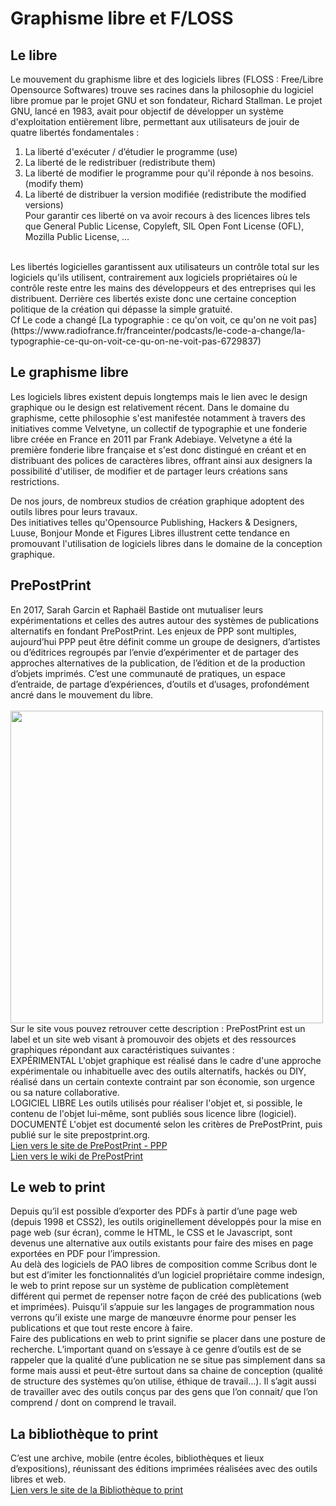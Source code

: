 # Graphisme libre et F/LOSS

## Le libre 
Le mouvement du graphisme libre et des logiciels libres (FLOSS : Free/Libre Opensource Softwares) trouve ses racines dans la philosophie du 
logiciel libre promue par le projet GNU et son fondateur, Richard Stallman. Le projet GNU, lancé en 1983, avait pour objectif de développer un système 
d'exploitation entièrement libre, permettant aux utilisateurs de jouir de quatre libertés fondamentales : 
1. La liberté d'exécuter / d’étudier le programme (use)
2. La liberté de le redistribuer (redistribute them)
3. La liberté de modifier le programme pour qu'il réponde à nos besoins. (modify them)
4. La liberté de distribuer la version modifiée (redistribute the modified versions)  
Pour garantir ces liberté on va avoir recours à des licences libres tels que General Public License, Copyleft, SIL Open Font License (OFL), Mozilla Public License, …
<br>
Les libertés logicielles garantissent aux utilisateurs un contrôle total sur les logiciels qu'ils utilisent, contrairement aux logiciels propriétaires 
où le contrôle reste entre les mains des développeurs et des entreprises qui les distribuent. Derrière ces libertés existe donc une certaine conception 
politique de la création qui dépasse la simple gratuité.   
<br>
Cf Le code a changé [La typographie : ce qu'on voit, ce qu'on ne voit pas](https://www.radiofrance.fr/franceinter/podcasts/le-code-a-change/la-typographie-ce-qu-on-voit-ce-qu-on-ne-voit-pas-6729837)

## Le graphisme libre 
Les logiciels libres existent depuis longtemps mais le lien avec le design graphique ou le design est relativement récent. 
Dans le domaine du graphisme, cette philosophie s'est manifestée notamment à travers des initiatives comme Velvetyne, un collectif de typographie et une fonderie 
libre créée en France en 2011 par Frank Adebiaye. Velvetyne a été la première fonderie libre française et s'est donc distingué en créant et en distribuant des polices de 
caractères libres, offrant ainsi aux designers la possibilité d'utiliser, de modifier et de partager leurs créations sans restrictions.

De nos jours, de nombreux studios de création graphique adoptent des outils libres pour leurs travaux.   
Des initiatives telles qu'Opensource Publishing, Hackers & Designers, Luuse, Bonjour Monde et Figures Libres illustrent cette tendance en promouvant l'utilisation de logiciels 
libres dans le domaine de la conception graphique.


## PrePostPrint
En 2017, Sarah Garcin et Raphaël Bastide ont mutualiser leurs expérimentations et celles des autres autour des systèmes de publications alternatifs en 
fondant PrePostPrint. Les enjeux de PPP sont multiples, aujourd’hui PPP peut être définit comme un groupe de designers, d’artistes ou d’éditrices regroupés par 
l’envie d’expérimenter et de partager des approches alternatives de la publication, de l’édition et de la production d’objets imprimés. C’est une communauté de pratiques, 
un espace d’entraide, de partage d’expériences, d’outils et d’usages, profondément ancré dans le mouvement du libre. 
<br><br>
<img src="https://raw.githubusercontent.com/milenelaforge/milenelaforge.github.io/refs/heads/main/sources/Images/ppp.png" width="500"/>
<br>
Sur le site vous pouvez retrouver cette description : 
PrePostPrint est un label et un site web visant à promouvoir des objets et des ressources graphiques répondant aux caractéristiques suivantes :
<br>
EXPÉRIMENTAL
L'objet graphique est réalisé dans le cadre d'une approche expérimentale ou inhabituelle avec des outils alternatifs, hackés ou DIY, 
réalisé dans un certain contexte contraint par son économie, son urgence ou sa nature collaborative.
<br>
LOGICIEL LIBRE
Les outils utilisés pour réaliser l'objet et, si possible, le contenu de l'objet lui-même, sont publiés sous licence libre (logiciel).
<br>
DOCUMENTÉ
L'objet est documenté selon les critères de PrePostPrint, puis publié sur le site prepostprint.org.
<br>
[Lien vers le site de PrePostPrint - PPP](https://prepostprint.org/)<br>
[Lien vers le wiki de PrePostPrint](https://wiki.prepostprint.org/index.php?title=Main_Page)


## Le web to print
Depuis qu’il est possible d’exporter des PDFs à partir d’une page web (depuis 1998 et CSS2), les outils originellement développés pour 
la mise en page web (sur écran), comme le HTML, le CSS et le Javascript, sont devenus une alternative aux outils existants pour faire des mises en page 
exportées en PDF pour l’impression.
<br>
Au delà des logiciels de PAO libres de composition comme Scribus dont le but est d’imiter les fonctionnalités d’un logiciel propriétaire comme indesign, 
le web to print repose sur un système de publication complètement différent qui permet de repenser notre façon de créé des publications (web et imprimées). 
Puisqu’il s’appuie sur les langages de programmation nous verrons qu’il existe une marge de manœuvre énorme pour penser les publications et que tout reste encore à faire. 
<br>
Faire des publications en web to print signifie se placer dans une posture de recherche. 
L’important quand on s’essaye à ce genre d’outils est de se rappeler que la qualité d’une publication ne se situe pas simplement dans sa forme mais aussi et peut-être 
surtout dans sa chaine de conception (qualité de structure des systèmes qu’on utilise, éthique de travail…). Il s’agit aussi de travailler avec des outils conçus par des 
gens que l’on connait/ que l’on comprend / dont on comprend le travail. 

## La bibliothèque to print 
C’est une archive, mobile (entre écoles, bibliothèques et lieux d’expositions), réunissant des éditions imprimées réalisées avec des outils libres et web.
<br>
[Lien vers le site de la Bibliothèque to print](http://2print.org/ )



